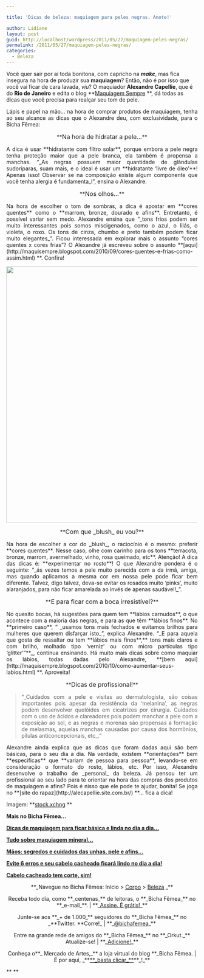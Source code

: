 ```yaml
---

title: 'Dicas de beleza: maquiagem para peles negras. Anote!'

author: Lidiane
layout: post
guid: http://localhost/wordpress/2011/05/27/maquiagem-peles-negras/
permalink: /2011/05/27/maquiagem-peles-negras/
categories:
  - Beleza
---
```

Você quer sair por aí toda bonitona, com capricho na _**make**_, mas fica insegura na hora de produzir sua **maquiagem**? Então, não é por isso que você vai ficar de cara lavada, _viu_? O maquiador **Alexandre Capellie**, que é do **Rio de Janeiro** e edita o blog **[Maquiagem Sempre](http://maquisempre.blogspot.com/) **, dá todas as dicas que você precisa para realçar seu tom de pele.

<p style="text-align: justify;">
  Lápis e papel na mão… na hora de comprar produtos de maquiagem, tenha ao seu alcance as dicas que o Alexandre deu, com exclusividade, para o Bicha Fêmea:
</p>

<!--more-->

<p style="text-align: center;">
  **<span style="font-size: medium;">Na hora de hidratar a pele…</span>**
</p>

<p style="text-align: justify;">
  A dica é usar **hidratante com filtro solar**, porque embora a pele negra tenha proteção maior que a pele branca, ela também é propensa a manchas. “_As negras possuem maior quantidade de glândulas sudoríparas, suam mais, e o ideal é usar um **hidratante &#8216;livre de óleo&#8217;**! Apenas isso! Observar se na composição existe algum componente que você tenha alergia é fundamenta_l”, ensina o Alexandre.
</p>

<p style="text-align: center;">
  **<span style="font-size: medium;">Nos olhos…</span>**
</p>

<p style="text-align: justify;">
  Na hora de escolher o tom de sombras, a dica é apostar em **cores quentes** como o **marrom, bronze, dourado e afins**. Entretanto, é possível variar sem medo. Alexandre ensina que “_tons frios podem ser muito interessantes pois somos miscigenados, como o azul, o lilás, o violeta, o roxo. Os tons de cinza, chumbo e preto também podem ficar muito elegantes_”. Ficou interessada em explorar mais o assunto “cores quentes x cores frias”? O Alexandre já escreveu sobre o assunto **[aqui](http://maquisempre.blogspot.com/2010/09/cores-quentes-e-frias-como-assim.html) **. Confira!
</p>

<p style="text-align: center;">
  <a href="http://www.trololodemulher.com.br/blog/wp-content/uploads/2011/05/dicas-maquiagem-pele-negra.jpg"><img class="alignnone size-full wp-image-6428" title="dicas maquiagem pele negra" src="http://www.trololodemulher.com.br/blog/wp-content/uploads/2011/05/dicas-maquiagem-pele-negra.jpg" alt="" width="600" height="674" /></a>
</p>

<p style="text-align: center;">
  **<span style="font-size: medium;">Com que _blush_ eu vou?</span>**
</p>

<p style="text-align: justify;">
  Na hora de escolher a cor do _blush_, o raciocínio é o mesmo: preferir **cores quentes**. Nesse caso, olhe com carinho para os tons **terracota, bronze, marrom, avermelhado, vinho, rosa queimado, etc**. Atenção! A dica das dicas é: **experimentar no rosto**! O que Alexandre pondera é o seguinte: “_ás vezes temos a pele muito parecida com a da irmã, amiga, mas quando aplicamos a mesma cor em nossa pele pode ficar bem diferente. Talvez, digo talvez, deva-se evitar os rosados muito &#8216;pinks&#8217;, muito alaranjados, para não ficar amarelada ao invés de apenas saudável!_”.
</p>

<p style="text-align: center;">
  **<span style="font-size: medium;">E para ficar com a boca irresistível?</span>**
</p>

<p style="text-align: justify;">
  No quesito bocas, há sugestões para quem tem **lábios carnudos**, o que acontece com a maioria das negras, e para as que têm **lábios finos**. No **primeiro caso**, “ _usamos tons mais fechados e evitamos brilhos para mulheres que querem disfarçar isto_”, explica Alexandre. “_E para aquela que gosta de ressaltar ou tem **lábios mais finos**,** tons mais claros e com brilho, molhado tipo &#8216;verniz&#8217; ou com micro partículas tipo &#8216;glitter'&#8221;**_, continua ensinando. Há muito mais dicas sobre como maquiar os lábios, todas dadas pelo Alexandre, **[bem aqui](http://maquisempre.blogspot.com/2010/10/como-aumentar-seus-labios.html) **. Aproveita!
</p>

<p style="text-align: center;">
  **<span style="font-size: medium;">Dicas de profissional!</span>**
</p>

> <p style="text-align: justify;">
>   “_Cuidados com a pele e visitas ao dermatologista, são coisas importantes pois apesar da resistência da &#8216;melanina&#8217;, as negras podem desenvolver quelóides em cicatrizes por cirurgia. Cuidados com o uso de ácidos e clareadores pois podem manchar a pele com a exposição ao sol, e as negras e morenas são propensas a formação de melasmas, aquelas manchas causadas por causa dos hormônios, pílulas anticoncepcionais, etc_.”
> </p>

<p style="text-align: justify;">
  Alexandre ainda explica que as dicas que foram dadas aqui são bem básicas, para o seu dia a dia. Na verdade, existem **orientações** bem **específicas** que **variam de pessoa para pessoa**, levando-se em consideração o formato do rosto, lábios, etc. Por isso, Alexandre desenvolve o trabalho de _personal_ da beleza. Já pensou ter um profissional ao seu lado para te orientar na hora das compras dos produtos de maquiagem e afins? Pois é nisso que ele pode te ajudar, bonita! Se joga no **[site do rapaz](http://alecapellie.site.com.br/) **… fica a dica!
</p>

Imagem: **[stock.xchng](http://www.sxc.hu/) **

**Mais no Bicha Fêmea…**

**[Dicas de maquiagem para ficar básica e linda no dia a dia…](http://www.trololodemulher.com.br/2011/03/02/dicas-maquiagem-dia-2/)**

**[Tudo sobre maquiagem mineral…](http://www.trololodemulher.com.br/2009/07/08/maquiagem-mineral/)**

**[Mãos: segredos e cuidados das unhas, pele e afins…](http://www.trololodemulher.com.br/2011/05/16/cuidados-unhas-maos/)**

**[Evite 6 erros e seu cabelo cacheado ficará lindo no dia a dia!](http://www.trololodemulher.com.br/2011/04/20/cabelo-cacheado-2/)**

**[Cabelo cacheado tem corte, sim!](http://www.trololodemulher.com.br/2010/02/23/cabelo-cacheado/)**

<p style="text-align: center;">
  **_Navegue no Bicha Fêmea: Início > <a href="http://www.trololodemulher.com.br/corpo/">Corpo</a> > <a href="http://www.trololodemulher.com.br/category/do-corpo/beleza/">Beleza</a> _**
</p>

<p style="text-align: center;">
  Receba todo dia, como **_centenas_** de leitoras, o **_Bicha Fêmea_** no **_e-mail_**. | **_<a href="http://feedburner.google.com/fb/a/mailverify?uri=blogbichafemea&loc=pt_BR">Assine. É grátis!</a>_**
</p>

<p style="text-align: center;">
  Junte-se aos **_+ de 1.000_** seguidores do **_Bicha Fêmea_** no _**Twitter. **Corre!_ | **_<a href="http://twitter.com/bichafemea">@bichafemea</a>_**
</p>

<p style="text-align: center;">
  Entre na grande rede de amigos do **_Bicha Fêmea_** no **_Orkut._** Atualize-se! | **_<a href="http://www.orkut.com.br/Main#Profile?uid=5161612886294499900">Adicione!</a>_**
</p>

<p style="text-align: center;">
  Conheça o**_ Mercado de Artes,_** a loja virtual do blog **_Bicha Fêmea. | É por aqui, _**<a href="http://www.trololodemulher.com.br/loja/">**_basta clicar_**</a>**_!_**
</p>

** **